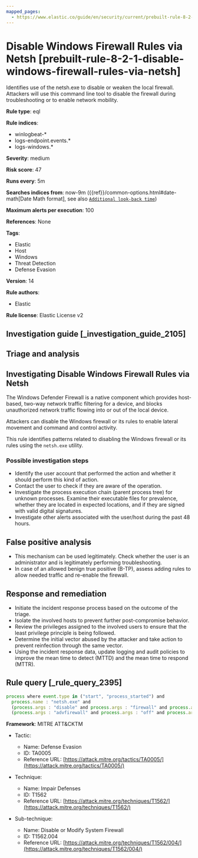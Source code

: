 ```yaml
---
mapped_pages:
  - https://www.elastic.co/guide/en/security/current/prebuilt-rule-8-2-1-disable-windows-firewall-rules-via-netsh.html
---
```


# Disable Windows Firewall Rules via Netsh [prebuilt-rule-8-2-1-disable-windows-firewall-rules-via-netsh]

Identifies use of the netsh.exe to disable or weaken the local firewall. Attackers will use this command line tool to disable the firewall during troubleshooting or to enable network mobility.

**Rule type**: eql

**Rule indices**:

* winlogbeat-*
* logs-endpoint.events.*
* logs-windows.*

**Severity**: medium

**Risk score**: 47

**Runs every**: 5m

**Searches indices from**: now-9m ({{ref}}/common-options.html#date-math[Date Math format], see also [`Additional look-back time`](docs-content://solutions/security/detect-and-alert/create-detection-rule.md#rule-schedule))

**Maximum alerts per execution**: 100

**References**: None

**Tags**:

* Elastic
* Host
* Windows
* Threat Detection
* Defense Evasion

**Version**: 14

**Rule authors**:

* Elastic

**Rule license**: Elastic License v2

## Investigation guide [_investigation_guide_2105]

## Triage and analysis

## Investigating Disable Windows Firewall Rules via Netsh

The Windows Defender Firewall is a native component which provides host-based, two-way network traffic filtering for a
device, and blocks unauthorized network traffic flowing into or out of the local device.

Attackers can disable the Windows firewall or its rules to enable lateral movement and command and control activity.

This rule identifies patterns related to disabling the Windows firewall or its rules using the `netsh.exe` utility.

### Possible investigation steps

- Identify the user account that performed the action and whether it should perform this kind of action.
- Contact the user to check if they are aware of the operation.
- Investigate the process execution chain (parent process tree) for unknown processes. Examine their executable files
for prevalence, whether they are located in expected locations, and if they are signed with valid digital signatures.
- Investigate other alerts associated with the user/host during the past 48 hours.

## False positive analysis

- This mechanism can be used legitimately. Check whether the user is an administrator and is legitimately performing
troubleshooting.
- In case of an allowed benign true positive (B-TP), assess adding rules to allow needed traffic and re-enable the firewall.

## Response and remediation

- Initiate the incident response process based on the outcome of the triage.
- Isolate the involved hosts to prevent further post-compromise behavior.
- Review the privileges assigned to the involved users to ensure that the least privilege principle is being followed.
- Determine the initial vector abused by the attacker and take action to prevent reinfection through the same vector.
- Using the incident response data, update logging and audit policies to improve the mean time to detect (MTTD) and the
mean time to respond (MTTR).

## Rule query [_rule_query_2395]

```js
process where event.type in ("start", "process_started") and
  process.name : "netsh.exe" and
  (process.args : "disable" and process.args : "firewall" and process.args : "set") or
  (process.args : "advfirewall" and process.args : "off" and process.args : "state")
```

**Framework**: MITRE ATT&CKTM

* Tactic:

    * Name: Defense Evasion
    * ID: TA0005
    * Reference URL: [https://attack.mitre.org/tactics/TA0005/](https://attack.mitre.org/tactics/TA0005/)

* Technique:

    * Name: Impair Defenses
    * ID: T1562
    * Reference URL: [https://attack.mitre.org/techniques/T1562/](https://attack.mitre.org/techniques/T1562/)

* Sub-technique:

    * Name: Disable or Modify System Firewall
    * ID: T1562.004
    * Reference URL: [https://attack.mitre.org/techniques/T1562/004/](https://attack.mitre.org/techniques/T1562/004/)



